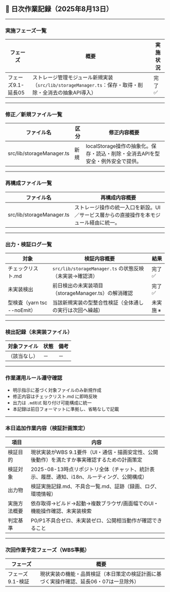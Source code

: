 ## 📅 日次作業記録（2025年8月13日）

---

### 実施フェーズ一覧

| フェーズ            | 概要                                                                                                   | 実施状況 |
|---------------------|--------------------------------------------------------------------------------------------------------|----------|
| フェーズ9.1-延長05 | ストレージ管理モジュール新規実装（`src/lib/storageManager.ts`：保存・取得・削除・全消去の抽象API導入） | 完了 ✅   |

---

### 修正／新規ファイル一覧

| ファイル名                 | 区分 | 修正内容概要                                                                 |
|---------------------------|------|------------------------------------------------------------------------------|
| src/lib/storageManager.ts | 新規 | localStorage操作の抽象化。保存・読込・削除・全消去APIを型安全・例外安全で提供。 |

---

### 再構成ファイル一覧

| ファイル名                 | 再構成内容概要                                                                 |
|---------------------------|----------------------------------------------------------------------------------|
| src/lib/storageManager.ts | ストレージ操作の統一入口を新設。UI／サービス層からの直接操作を本モジュール経由に統一。 |

---

### 出力・検証ログ一覧

| 対象                        | 検証内容概要                                                | 結果       |
|-----------------------------|--------------------------------------------------------------|------------|
| チェックリスト.md           | `src/lib/storageManager.ts` の状態反映（未実装→確認済）     | 完了 ✅    |
| 未実装検出                  | 前日検出の未実装項目（storageManager.ts）の解消確認          | 完了 ✅    |
| 型検査（yarn tsc --noEmit） | 当該新規実装の型整合性検証（全体通しの実行は次回へ繰越）     | 未実施 ⏸  |

---

### 検出記録（未実装ファイル）

| 対象ファイル | 状態 | 備考 |
|--------------|------|------|
| （該当なし） | －   | －   |

---

### 作業運用ルール遵守確認

- 明示指示に基づく対象ファイルのみ新規作成
- 修正内容はチェックリスト.md に即時反映
- 出力は `.md形式` 貼り付け可能構成に統一
- 本記録は前日フォーマットに準拠し、省略なしで記載

---

### 本日追加作業内容（検証計画策定）

| 項目         | 内容                                                                                     |
|--------------|------------------------------------------------------------------------------------------|
| 検証目的     | 現状実装がWBS 9.1要件（UI・通信・描画安定性、公開後動作）を満たすか事実確認するための計画策定 |
| 検証対象     | 2025-08-13時点リポジトリ全体（チャット、統計表示、履歴、通知、i18n、ルーティング、公開構成） |
| 出力物       | 検証実施記録.md、不具合一覧.md、証跡（録画、ログ、環境情報）                              |
| 実施方法概要 | 依存取得→ビルド→起動→複数ブラウザ/画面幅でのUI・機能操作確認、未実装検索                  |
| 判定基準     | P0/P1不具合ゼロ、未実装ゼロ、公開相当動作が確認できること                                 |

---

### 次回作業予定フェーズ（WBS準拠）

| フェーズ         | 概要                                                                                           |
|------------------|------------------------------------------------------------------------------------------------|
| フェーズ9.1-検証 | 現状実装の機能・品質検証（本日策定の検証計画に基づく実操作確認、延長06・07は一旦除外）         |